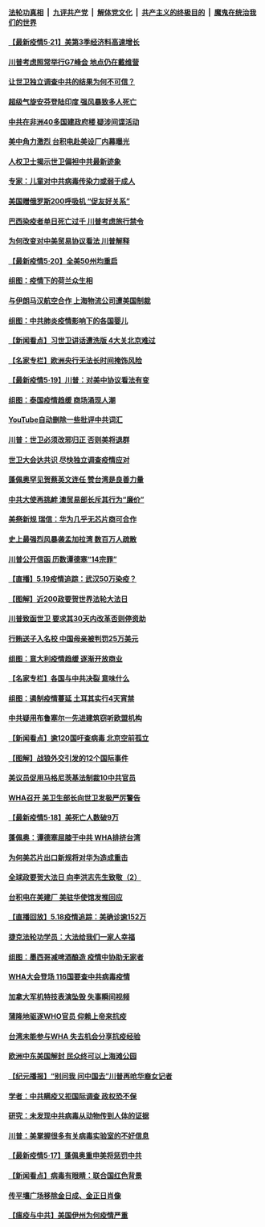 

####  [法轮功真相](../../../../basic/blob/master/README.md?t=05211731) &nbsp;|&nbsp; [九评共产党](../../../../9ping.md/blob/master/README.md?t=05211731) &nbsp;|&nbsp; [解体党文化](../../../../jtdwh.md/blob/master/README.md?t=05211731)  &nbsp;|&nbsp; [共产主义的终极目的](../../../../gczydzjmd.md/blob/master/README.md?t=05211731) &nbsp;|&nbsp; [魔鬼在统治我们的世界](../../../../mgztzwmdsj.md/blob/master/README.md?t=05211731) 

#### [【最新疫情5·21】美第3季经济料高速增长](../pages/nsc418/n12125105.md?t=05211731) 

#### [川普考虑照常举行G7峰会 地点仍在戴维营](../pages/nsc418/n12125551.md?t=05211731) 

#### [让世卫独立调查中共的结果为何不可信？](../pages/nsc418/n12122662.md?t=05211731) 

#### [超级气旋安芬登陆印度 强风暴致多人死亡](../pages/nsc418/n12125031.md?t=05211731) 

#### [中共在非洲40多国建政府楼 疑涉间谍活动](../pages/nsc418/n12124556.md?t=05211731) 

#### [美中角力激烈 台积电赴美设厂内幕曝光](../pages/nsc418/n12124386.md?t=05211731) 

#### [人权卫士揭示世卫偏袒中共最新迹象](../pages/nsc418/n12124436.md?t=05211731) 

#### [专家：儿童对中共病毒传染力或弱于成人](../pages/nsc418/n12124239.md?t=05211731) 

#### [美国赠俄罗斯200呼吸机 “促友好关系”](../pages/nsc418/n12124107.md?t=05211731) 

#### [巴西染疫者单日死亡过千 川普考虑旅行禁令](../pages/nsc418/n12124109.md?t=05211731) 

#### [为何改变对中美贸易协议看法 川普解释](../pages/nsc418/n12123607.md?t=05211731) 

#### [【最新疫情5·20】全美50州均重启](../pages/nsc418/n12122325.md?t=05211731) 

#### [组图：疫情下的荷兰众生相](../pages/nsc418/n12123320.md?t=05211731) 

#### [与伊朗马汉航空合作 上海物流公司遭美国制裁](../pages/nsc418/n12123307.md?t=05211731) 

#### [组图：中共肺炎疫情影响下的各国婴儿](../pages/nsc418/n12122972.md?t=05211731) 

#### [【新闻看点】习世卫讲话遭洗版 4大关北京难过](../pages/nsc418/n12122351.md?t=05211731) 

#### [【名家专栏】欧洲央行无法长时间掩饰风险](../pages/nsc418/n12121375.md?t=05211731) 

#### [【最新疫情5·19】川普：对美中协议看法有变](../pages/nsc418/n12119608.md?t=05211731) 

#### [组图：泰国疫情趋缓 商场涌现人潮](../pages/nsc418/n12118444.md?t=05211731) 

#### [YouTube自动删除一些批评中共词汇](../pages/nsc418/n12122108.md?t=05211731) 

#### [川普：世卫必须改邪归正 否则美将退群](../pages/nsc418/n12119972.md?t=05211731) 

#### [世卫大会达共识 尽快独立调查疫情应对](../pages/nsc418/n12121699.md?t=05211731) 

#### [蓬佩奥罕见贺蔡英文连任 赞台湾是良善力量](../pages/nsc418/n12121690.md?t=05211731) 

#### [中共大使再挑衅 澳贸易部长斥其行为“廉价”](../pages/nsc418/n12121495.md?t=05211731) 

#### [美祭新规 瑞信：华为几乎无芯片商可合作](../pages/nsc418/n12121520.md?t=05211731) 

#### [史上最强烈风暴袭孟加拉湾 数百万人疏散](../pages/nsc418/n12121344.md?t=05211731) 

#### [川普公开信函 历数谭德塞“14宗罪”](../pages/nsc418/n12121039.md?t=05211731) 

#### [【直播】5.19疫情追踪：武汉50万染疫？](../pages/nsc418/n12121002.md?t=05211731) 

#### [【图解】近200政要贺世界法轮大法日](../pages/nsc418/n12120174.md?t=05211731) 

#### [川普致函世卫 要求其30天内改革否则停资助](../pages/nsc418/n12120775.md?t=05211731) 

#### [行贿送子入名校 中国母亲被判罚25万美元](../pages/nsc418/n12120646.md?t=05211731) 

#### [组图：意大利疫情趋缓 逐渐开放商业](../pages/nsc418/n12120581.md?t=05211731) 

#### [【名家专栏】各国与中共决裂 意味什么](../pages/nsc418/n12113628.md?t=05211731) 

#### [组图：遏制疫情蔓延 土耳其实行4天宵禁](../pages/nsc418/n12120220.md?t=05211731) 

#### [中共疑用布鲁塞尔一先进建筑窃听欧盟机构](../pages/nsc418/n12119534.md?t=05211731) 

#### [【新闻看点】逾120国吁查病毒 北京空前孤立](../pages/nsc418/n12119110.md?t=05211731) 

#### [【图解】战狼外交引发的12个国际事件](../pages/nsc418/n12119172.md?t=05211731) 

#### [美议员促用马格尼茨基法制裁10中共官员](../pages/nsc418/n12119139.md?t=05211731) 

#### [WHA召开 美卫生部长向世卫发极严厉警告](../pages/nsc418/n12119066.md?t=05211731) 

#### [【最新疫情5·18】美死亡人数破9万](../pages/nsc418/n12115367.md?t=05211731) 

#### [蓬佩奥：谭德塞屈膝于中共 WHA排挤台湾](../pages/nsc418/n12118907.md?t=05211731) 

#### [为何美芯片出口新规将对华为造成重击](../pages/nsc418/n12118862.md?t=05211731) 

#### [全球政要贺大法日 向李洪志先生致敬（2）](../pages/nsc418/n12116731.md?t=05211731) 

#### [台积电在美建厂 美驻华使馆发推回应](../pages/nsc418/n12118580.md?t=05211731) 

#### [【直播回放】5.18疫情追踪：美确诊逾152万](../pages/nsc418/n12118217.md?t=05211731) 

#### [捷克法轮功学员：大法给我们一家人幸福](../pages/nsc418/n12116224.md?t=05211731) 

#### [组图：墨西哥减啤酒酿造 疫情中协助无家者](../pages/nsc418/n12118048.md?t=05211731) 

#### [WHA大会登场 116国要查中共病毒疫情](../pages/nsc418/n12117992.md?t=05211731) 

#### [加拿大军机特技表演坠毁 失事瞬间视频](../pages/nsc418/n12117844.md?t=05211731) 

#### [蒲隆地驱逐WHO官员 仰赖上帝来抗疫](../pages/nsc418/n12117860.md?t=05211731) 

#### [台湾未能参与WHA 失去机会分享抗疫经验](../pages/nsc418/n12117491.md?t=05211731) 

#### [欧洲中东美国解封 民众终可以上海滩公园](../pages/nsc418/n12117261.md?t=05211731) 

#### [【纪元播报】“别问我 问中国去”川普再呛华裔女记者](../pages/nsc418/n12115768.md?t=05211731) 

#### [学者：中共瞒疫又拒国际调查 政权恐不保](../pages/nsc418/n12099710.md?t=05211731) 

#### [研究：未发现中共病毒从动物传到人体的证据](../pages/nsc418/n12116696.md?t=05211731) 

#### [川普：美掌握很多有关病毒实验室的不好信息](../pages/nsc418/n12116772.md?t=05211731) 

#### [【最新疫情5·17】蓬佩奥重申美将惩罚中共](../pages/nsc418/n12113370.md?t=05211731) 

#### [【新闻看点】病毒有眼睛：联合国红色背景](../pages/nsc418/n12115092.md?t=05211731) 

#### [传平壤广场移除金日成、金正日肖像](../pages/nsc418/n12116632.md?t=05211731) 

#### [【瘟疫与中共】美国伊州为何疫情严重](../pages/nsc418/n12116483.md?t=05211731) 

